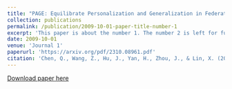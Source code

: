 ```yaml
---
title: "PAGE: Equilibrate Personalization and Generalization in Federated Learning"
collection: publications
permalink: /publication/2009-10-01-paper-title-number-1
excerpt: 'This paper is about the number 1. The number 2 is left for future work.'
date: 2009-10-01
venue: 'Journal 1'
paperurl: 'https://arxiv.org/pdf/2310.08961.pdf'
citation: 'Chen, Q., Wang, Z., Hu, J., Yan, H., Zhou, J., & Lin, X. (2023). &quot;PAGE: Equilibrate Personalization and Generalization in Federated Learning.&quot; <i>arXiv preprint arXiv:2310.08961 (2023)</i>.'
---
```

<!-- This paper is about the number 1. The number 2 is left for future work. -->

[Download paper here](https://arxiv.org/pdf/2310.08961.pdf)

<!-- Recommended citation: Chen, Q., Wang, Z., Hu, J., Yan, H., Zhou, J., & Lin, X. (2023). "PAGE: Equilibrate Personalization and Generalization in Federated Learning." `<i>`arXiv preprint arXiv:2310.08961 (2023) `</i>`. -->
